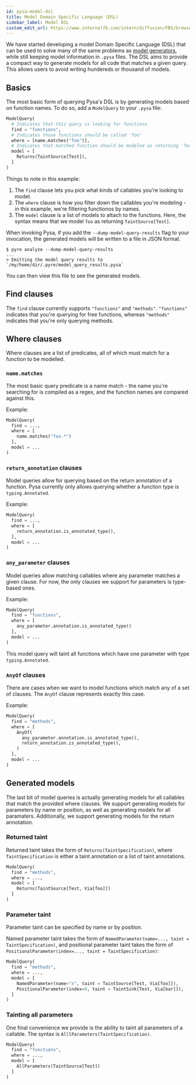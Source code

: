 ```yaml
---
id: pysa-model-dsl
title: Model Domain Specific Language (DSL)
sidebar_label: Model DSL
custom_edit_url: https://www.internalfb.com/intern/diffusion/FBS/browse/master/fbcode/tools/pyre/documentation/website/docs/pysa_model_dsl.md
---
```


We have started developing a model Domain Specific Language (DSL) that can be
used to solve many of the same problems as [model
generators](pysa_precollectors.md), while still keeping model information in
`.pysa` files. The DSL aims to provide a compact way to generate models for all
code that matches a given query. This allows users to avoid writing hundereds or
thousand of models.

## Basics

The most basic form of querying Pysa's DSL is by generating models based on function names. To
do so, add a `ModelQuery` to your `.pysa` file:

```python
ModelQuery(
  # Indicates that this query is looking for functions
  find = "functions",
  # Indicates those functions should be called 'foo'
  where = [name.matches("foo")],
  # Indicates that matched function should be modeled as returning 'Test' taint
  model = [
    Returns(TaintSource[Test]),
  ]
)
```

Things to note in this example:

1. The `find` clause lets you pick what kinds of callables  you're looking to model.
1. The `where` clause is how you filter down the callables you're modeling - in this example, we're filtering functionos by names.
1. The `model` clause is a list of models to attach to the functions. Here, the syntax means that we model `foo` as returning `TaintSource[Test]`.

When invoking Pysa, if you add the `--dump-model-query-results` flag to your invocation, the generated models will be written to a file in JSON format.

```
$ pyre analyze --dump-model-query-results
...
> Emitting the model query results to `/my/home/dir/.pyre/model_query_results.pysa`
```

You can then view this file to see the generated models.

## Find clauses

The `find` clause currently supports `"functions"` and `"methods"`. `"functions"` indicates that you're querying for free functions, whereas `"methods"` indicates that you're only querying methods.

## Where clauses

Where clauses are a list of predicates, all of which must match for a function to be modelled.

### `name.matches`

The most basic query predicate is a name match - the name you're searching for is compiled as a regex, and the function names are compared against this.

Example:

```python
ModelQuery(
  find = ...,
  where = [
    name.matches("foo.*")
  ],
  model = ...
)
```

### `return_annotation` clauses

Model queries allow for querying based on the return annotation of a function. Pysa currently only allows querying whether a function type is `typing.Annotated`.

Example:
```python
ModelQuery(
  find = ...,
  where = [
    return_annotation.is_annotated_type(),
  ],
  model = ...
)
```

### `any_parameter` clauses

Model queries allow matching callables where any parameter matches a given clause. For now, the only clauses we support for parameters is type- based ones.

Example:
```python
ModelQuery(
  find = "functions",
  where = [
    any_parameter.annotation.is_annotated_type()
  ],
  model = ...
)
```

This model query will taint all functions which have one parameter with type `typing.Annotated`.

### `AnyOf` clauses

There are cases when we want to model functions which match any of a set of clauses. The `AnyOf` clause represents exactly this case.

Example:

```python
ModelQuery(
  find = "methods",
  where = [
    AnyOf(
      any_parameter.annotation.is_annotated_type(),
      return_annotation.is_annotated_type(),
    )
  ],
  model = ...
)
```

## Generated models

The last bit of model queries is actually generating models for all callables that match the provided where clauses. We support generating models for parameters by name or position, as well as generating models for all paramaters. Additionally, we support generating models for the return annotation.


### Returned taint

Returned taint takes the form of `Returns(TaintSpecification)`, where `TaintSpecification` is either a taint annotation or a list of taint annotations.

```python
ModelQuery(
  find = "methods",
  where = ...,
  model = [
    Returns(TaintSource[Test, Via[foo]])
  ]
)
```

### Parameter taint

Parameter taint can be specified by name or by position.

Named parameter taint takes the form of `NamedParameter(name=..., taint = TaintSpecification)`, and positional parameter taint takes the form of `PositionalParameter(index=..., taint = TaintSpecification)`:

```python
ModelQuery(
  find = "methods",
  where = ...,
  model = [
    NamedParameter(name="x", taint = TaintSource[Test, Via[foo]]),
    PositionalParameter(index=0, taint = TaintSink[Test, Via[bar]]),
  ]
)
```

### Tainting all parameters

One final convenience we provide is the ability to taint all parameters of a callable. The syntax is `AlllParameters(TaintSpecification)`.

```python
ModelQuery(
  find = "functions",
  where = ...,
  model = [
    AllParameters(TaintSource[Test])
  ]
)
```
